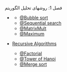 فصل 1: روشهای تحلیل الگوریتم


+ []( )
  - [@Bubble sort]()
  - [@Sequential search]()
  - [@MatrixMult]()
  - [@Maximum]()

+ [Recursive Algorithms]()
  - [@Factorial]()
  - [@Tower of Hanoi]()
  - [@Merge sort]()
